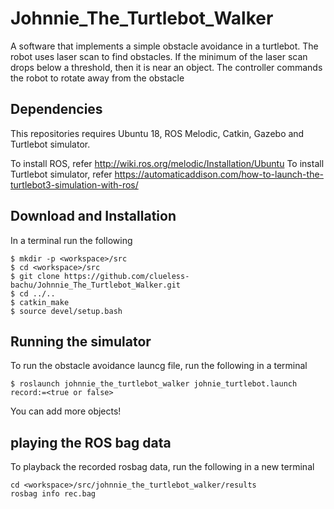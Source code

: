 # Johnnie_The_Turtlebot_Walker
A software that implements a simple obstacle avoidance in a turtlebot. The robot uses laser scan to find obstacles. If the minimum of the laser scan drops below a threshold, then it is near an object. The controller commands the robot to rotate away from the obstacle

## Dependencies
This repositories requires Ubuntu 18, ROS Melodic, Catkin, Gazebo and Turtlebot simulator.

To install ROS, refer http://wiki.ros.org/melodic/Installation/Ubuntu
To install Turtlebot simulator, refer https://automaticaddison.com/how-to-launch-the-turtlebot3-simulation-with-ros/
## Download and Installation
In a terminal run the following
```
$ mkdir -p <workspace>/src
$ cd <workspace>/src
$ git clone https://github.com/clueless-bachu/Johnnie_The_Turtlebot_Walker.git
$ cd ../..
$ catkin_make
$ source devel/setup.bash
```

## Running the simulator
To run the obstacle avoidance launcg file, run the following in a terminal
```
$ roslaunch johnnie_the_turtlebot_walker johnie_turtlebot.launch record:=<true or false>
```

You can add more objects!

## playing the ROS bag data 
To playback the recorded rosbag data, run the following in a new terminal
```
cd <workspace>/src/johnnie_the_turtlebot_walker/results
rosbag info rec.bag 
```